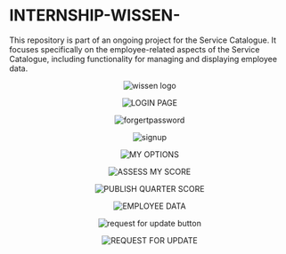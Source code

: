 # INTERNSHIP-WISSEN-
This repository is part of an ongoing project for the Service Catalogue. It focuses specifically on the employee-related aspects of the Service Catalogue, including functionality for managing and displaying employee data.

 <p align="center">
  <img src="https://github.com/mohansai279/INTERNSHIP-WISSEN-/assets/105854251/c8fe4f77-5d1d-4fbf-a666-3c646a2d4d69" alt="wissen logo" />
</p>

<p align="center">
  <img src="https://github.com/mohansai279/INTERNSHIP-WISSEN-/assets/105854251/a50dca31-c946-4522-b634-33a92e648fb6" alt="LOGIN PAGE" />
</p>

<p align="center">
  <img src="https://github.com/mohansai279/INTERNSHIP-WISSEN-/assets/105854251/8ed22e26-2115-4ca3-9fcc-250e52f8b320" alt="forgertpassword" />
</p>

<p align="center">
  <img src="https://github.com/mohansai279/INTERNSHIP-WISSEN-/assets/105854251/0990e168-5e75-4057-abfe-693c56ace6fb" alt="signup" />
</p>

<p align="center">
  <img src="https://github.com/mohansai279/INTERNSHIP-WISSEN-/assets/105854251/9d695101-c18f-4c55-90ad-0f19fa55ac72" alt="MY OPTIONS" />
</p>

<p align="center">
  <img src="https://github.com/mohansai279/INTERNSHIP-WISSEN-/assets/105854251/9465d4b5-e835-4c34-94bd-b856d8c9a606" alt="ASSESS MY SCORE" />
</p>

<p align="center">
  <img src="https://github.com/mohansai279/INTERNSHIP-WISSEN-/assets/105854251/3723a927-b03a-424c-b148-98f58b4e6156" alt="PUBLISH QUARTER SCORE" />
</p>

<p align="center">
  <img src="https://github.com/mohansai279/INTERNSHIP-WISSEN-/assets/105854251/bb16d9d6-0568-4b7c-ba80-72c45a95b295" alt="EMPLOYEE DATA" />
</p>

<p align="center">
  <img src="https://github.com/mohansai279/INTERNSHIP-WISSEN-/assets/105854251/cbac4bd4-127c-4660-9030-0831420f634c" alt="request for update button" />
</p>

<p align="center">
  <img src="https://github.com/mohansai279/INTERNSHIP-WISSEN-/assets/105854251/58364c4a-9662-4d7b-b156-e5d80d27e91d" alt="REQUEST FOR UPDATE" />
</p>


  
